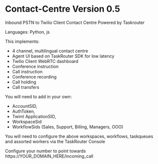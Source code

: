 # Contact-Centre Version 0.5

Inbound PSTN to Twilio Client Contact Centre Powered by Taskrouter 

Languages: Python, js

This implements:

- 4 channel, multilingual contact centre
- Agent UI based on TaskRouter SDK for low latency
- Twilio Client WebRTC dashboard
- Conference instruction
- Call instruction
- Conference recording
- Call holding
- Call transfers

You will need to add in your own:

- AccountSID,
- AuthToken,
- Twiml ApplicationSID,
- WorkspaceSid
- WorkflowSids (Sales, Support, Billing, Managers, OOO)

You will need to configure the above workspaces, workflows, taskqueues and assorted workers via the TaskRouter Console

Configure your number to point towards https://YOUR_DOMAIN_HERE/incoming_call

